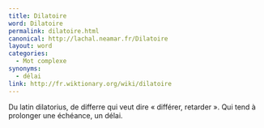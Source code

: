 ```yaml
---
title: Dilatoire
word: Dilatoire
permalink: dilatoire.html
canonical: http://lachal.neamar.fr/Dilatoire
layout: word
categories:
  - Mot complexe
synonyms:
  - délai
link: http://fr.wiktionary.org/wiki/dilatoire
---
```


Du latin dilatorius, de differre qui veut dire « différer, retarder ».
Qui tend à prolonger une échéance, un délai.

